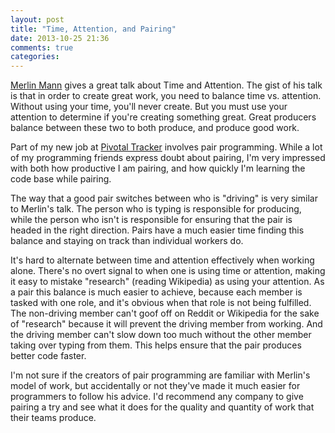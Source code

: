 ```yaml
---
layout: post
title: "Time, Attention, and Pairing"
date: 2013-10-25 21:36
comments: true
categories:
---
```


[Merlin Mann](http://www.merlinmann.com) gives a great talk about Time
and Attention. The gist of his talk is that in order to create great
work, you need to balance time vs. attention. Without using your time,
you'll never create. But you must use your attention to determine if
you're creating something great. Great producers balance between these
two to both produce, and produce good work.

Part of my new job at [Pivotal Tracker](http://www.pivotaltracker.com)
involves pair programming. While a lot of my programming friends express
doubt about pairing, I'm very impressed with both how productive I am
pairing, and how quickly I'm learning the code base while pairing.

The way that a good pair switches between who is "driving" is very
similar to Merlin's talk. The person who is typing is responsible for
producing, while the person who isn't is responsible for ensuring that
the pair is headed in the right direction. Pairs have a much easier time
finding this balance and staying on track than individual workers do.

It's hard to alternate between time and attention effectively when
working alone. There's no overt signal to when one is using time or
attention, making it easy to mistake "research" (reading Wikipedia) as
using your attention. As a pair this balance is much easier to achieve,
because each member is tasked with one role, and it's obvious when that
role is not being fulfilled. The non-driving member can't goof off on
Reddit or Wikipedia for the sake of "research" because it will prevent
the driving member from working. And the driving member can't slow down
too much without the other member taking over typing from them. This
helps ensure that the pair produces better code faster.

I'm not sure if the creators of pair programming are familiar with
Merlin's model of work, but accidentally or not they've made it much
easier for programmers to follow his advice. I'd recommend any
company to give pairing a try and see what it does for the quality and
quantity of work that their teams produce.
